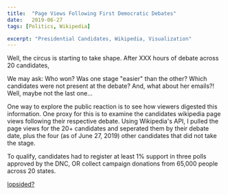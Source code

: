 ```yaml
---
title:  "Page Views Following First Democratic Debates"
date:   2019-06-27
tags: [Politics, Wikipedia]

excerpt: "Presidential Candidates, Wikipedia, Visualization"
---
```


Well, the circus is starting to take shape.  After XXX hours of debate across 20 candidates, 



We may ask: Who won?  Was one stage "easier" than the other?  Which candidates were not present at the debate?  And, what about her emails?!  Well, maybe not the last one...

One way to explore the public reaction is to see how viewers digested this information.  One proxy for this is to examine the candidates wikipedia page views following their respective debate.  Using Wikipedia's API, I pulled the page views for the 20+ candidates and seperated them by their debate date, plus the four (as of June 27, 2019) other candidates that did not take the stage.  


To qualify, candidates had to register at least 1% support in three polls approved by the DNC, OR collect campaign donations from 65,000 people across 20 states.  

[lopsided?](https://www.washingtonpost.com/politics/biden-sanders-to-share-the-stage-at-first-night-of-back-to-back-democratic-debates/2019/06/14/dc0b5d52-8e99-11e9-adf3-f70f78c156e8_story.html?utm_term=.1a2c2d2b5b02)

<!--
When I want to find out the background and policy positions of politicians, I usually start by checking their Wikipedia pages. I'd bet that most people do, too.

I recently learned that the Wikimedia Foundation provides a ton of [data](https://meta.wikimedia.org/wiki/Research:Data) for research purposes, and it's totally free! One of the first things I stumbled upon was hourly page view data for every article on Wikipedia (over 800 million as of September 2013). The datasets are large, though, so using them was a bit cumbersome on my Macbook Air (mostly because I had to download them).

I could connect to the [shared server](https://wikitech.wikimedia.org/wiki/Help:Tool_Labs#FAQ) and run queries, but, fortunately, Wikimedia provides an [API](https://www.mediawiki.org/wiki/API:Main_page) and a [Python wrapper](https://github.com/mediawiki-utilities/python-mwviews). The API only provides access to data going back through mid-2015, but it's still awesome for a free service.

Since we just had a presidential election, I was curious how the election might have affected the candidates' popularity on Wikipedia. The results are pretty dramatic.

![](/images/wikipedia_views/presidential_wiki_views.png?raw=true)



All the candidates' pages were visited more on the day after the election, but Trump had a staggering 5.5 million more views the day after.


The raw hourly page views datasets are updated every hour, which is pretty cool. I bet there are signals in the Wikipedia usage data that would be pretty useful for short-term forecasting a ton of different phenomena.

***

***

For those interested, the Jupyter Notebook with Python code to get the data and the R code to make the visualization can be found in the [Github repository](https://github.com/beckernick/wikipedia_pageviews) for this post. 

Additionally, all analyses and conclusions presented on this website reflect my views and do not indicate concurrence by the Board of Governors or the Federal Reserve System.

-->
